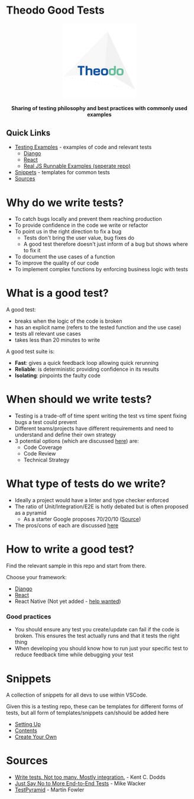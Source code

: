 # Theodo Good Tests

<div align="center">
    <img width="200px" src="./theodo.png" align="center">
    <h4>Sharing of testing philosophy and best practices with commonly used examples</h4>
</div>

## Quick Links

- [Testing Examples](#examples) - examples of code and relevant tests
  - [Django](documentation-tree/django.md)
  - [React](documentation-tree/react.md)
  - [Real JS Runnable Examples (seperate repo)](https://github.com/Theodo-UK/theodo-good-tests-runnable-examples)
- [Snippets](#snippets) - templates for common tests
- [Sources](#sources)

# Why do we write tests?

- To catch bugs locally and prevent them reaching production
- To provide confidence in the code we write or refactor
- To point us in the right direction to fix a bug
  - Tests don't bring the user value, bug fixes do
  - A good test therefore doesn't just inform of a bug but shows where to fix it
- To document the use cases of a function
- To improve the quality of our code
- To implement complex functions by enforcing business logic with tests

# What is a good test?

A good test:

- breaks when the logic of the code is broken
- has an explicit name (refers to the tested function and the use case)
- tests all relevant use cases
- takes less than 20 minutes to write

A good test suite is:

- **Fast**: gives a quick feedback loop allowing quick rerunning
- **Reliable**: is deterministic providing confidence in its results
- **Isolating**: pinpoints the faulty code

# When should we write tests?

- Testing is a trade-off of time spent writing the test vs time spent fixing bugs a test could prevent
- Different teams/projects have different requirements and need to understand and define their own strategy
- 3 potential options (which are discussed [here](documentation-tree/general/when-to-test.md)) are:
  - Code Coverage
  - Code Review
  - Technical Strategy

# What type of tests do we write?

- Ideally a project would have a linter and type checker enforced
- The ratio of Unit/Integration/E2E is hotly debated but is often proposed as a pyramid
  - As a starter Google proposes 70/20/10 ([Source](https://testing.googleblog.com/2015/04/just-say-no-to-more-end-to-end-tests.html))
- The pros/cons of each are discussed [here](documentation-tree/general/types-of-testing.md)

# <a id="examples"></a> How to write a good test?

Find the relevant sample in this repo and start from there.

Choose your framework:

- [Django](documentation-tree/django.md)
- [React](documentation-tree/react.md)
- React Native (Not yet added - [help wanted](https://github.com/Theodo-UK/theodo-good-tests/issues/24))

### Good practices

- You should ensure any test you create/update can fail if the code is broken. This ensures the test actually runs and that it tests the right thing
- When developing you should know how to run just your specific test to reduce feedback time while debugging your test

# Snippets

A collection of snippets for all devs to use within VSCode.

Given this is a testing repo, these can be templates for different forms of tests, but all form of templates/snippets can/should be added here

- [Setting Up](./snippets/docs/setup.md)
- [Contents](./snippets/docs/contents.md)
- [Create Your Own](./snippets/docs/create.md)

# Sources

- [Write tests. Not too many. Mostly integration.](https://blog.kentcdodds.com/write-tests-not-too-many-mostly-integration-5e8c7fff591c) - Kent C. Dodds
- [Just Say No to More End-to-End Tests](https://testing.googleblog.com/2015/04/just-say-no-to-more-end-to-end-tests.html) - Mike Wacker
- [TestPyramid](https://martinfowler.com/bliki/TestPyramid.html) - Martin Fowler
